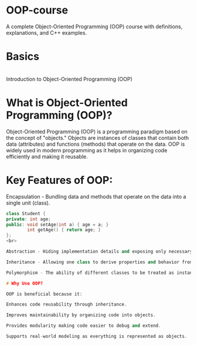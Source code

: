 # OOP-course
A complete Object-Oriented Programming (OOP) course with definitions, explanations, and C++ examples.
<br>
# Basics
<br>
Introduction to Object-Oriented Programming (OOP)

# What is Object-Oriented Programming (OOP)?

Object-Oriented Programming (OOP) is a programming paradigm based on the concept of "objects." Objects are instances of classes that contain both data (attributes) and functions (methods) that operate on the data. OOP is widely used in modern programming as it helps in organizing code efficiently and making it reusable.

# Key Features of OOP:

Encapsulation - Bundling data and methods that operate on the data into a single unit (class).
<br>
```cpp
class Student {
private: int age;
public: void setAge(int a) { age = a; }  
        int getAge() { return age; }
};
<br>

Abstraction - Hiding implementation details and exposing only necessary parts of an object.

Inheritance - Allowing one class to derive properties and behavior from another class.

Polymorphism - The ability of different classes to be treated as instances of the same class through a common interface.

# Why Use OOP?

OOP is beneficial because it:

Enhances code reusability through inheritance.

Improves maintainability by organizing code into objects.

Provides modularity making code easier to debug and extend.

Supports real-world modeling as everything is represented as objects.


